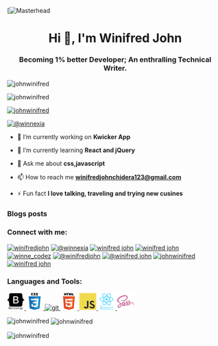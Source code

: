 
[![Masterhead](https://3.bp.blogspot.com/-Bmq3YncJceQ/WEu597N68vI/AAAAAAAAAq8/fk-l4f-Mrb02ZvSiH8SY6kfUg9doFgU9gCLcB/s1600/hello_world.gif)
<h1 align="center">Hi 👋, I'm Winifred John</h1>
<h3 align="center">Becoming 1% better Developer; An enthralling Technical Writer.</h3>
<img align="center" width="400" src="https://pro2-bar-s3-cdn-cf5.myportfolio.com/17a47d9e8f4727ce5f3e48805b2d8eb2/67cb1a46-1d0c-45fe-ab3f-520e4802b1b8_rwc_0x7x800x626x800.gif?h=3ef38d2bcece76203455258e0d585fe9" alt="johnwinifred">

<p align="left"> <img src="https://komarev.com/ghpvc/?username=johnwinifred&label=Profile%20views&color=0e75b6&style=flat" alt="johnwinifred" /> </p>

<p align="left"> <a href="https://github.com/ryo-ma/github-profile-trophy"><img src="https://github-profile-trophy.vercel.app/?username=johnwinifred" alt="johnwinifred" /></a> </p>

<p align="left"> <a href="https://twitter.com/@winnexia" target="blank"><img src="https://img.shields.io/twitter/follow/@winnexia?logo=twitter&style=for-the-badge" alt="@winnexia" /></a> </p>

- 🔭 I’m currently working on **Kwicker App**

- 🌱 I’m currently learning **React and jQuery**

- 💬 Ask me about **css,javascript**

- 📫 How to reach me **winifredjohnchidera123@gmail.com**

- ⚡ Fun fact **I love talking, traveling and trying new cusines**

### Blogs posts
<!-- BLOG-POST-LIST:START -->
<!-- BLOG-POST-LIST:END -->

<h3 align="left">Connect with me:</h3>
<p align="left">
<a href="https://codepen.io/winifredjohn" target="blank"><img align="center" src="https://raw.githubusercontent.com/rahuldkjain/github-profile-readme-generator/master/src/images/icons/Social/codepen.svg" alt="winifredjohn" height="30" width="40" /></a>
<a href="https://twitter.com/@winnexia" target="blank"><img align="center" src="https://raw.githubusercontent.com/rahuldkjain/github-profile-readme-generator/master/src/images/icons/Social/twitter.svg" alt="@winnexia" height="30" width="40" /></a>
<a href="https://linkedin.com/in/winifred john" target="blank"><img align="center" src="https://raw.githubusercontent.com/rahuldkjain/github-profile-readme-generator/master/src/images/icons/Social/linked-in-alt.svg" alt="winifred john" height="30" width="40" /></a>
<a href="https://fb.com/winifred john" target="blank"><img align="center" src="https://raw.githubusercontent.com/rahuldkjain/github-profile-readme-generator/master/src/images/icons/Social/facebook.svg" alt="winifred john" height="30" width="40" /></a>
<a href="https://instagram.com/winne_codez" target="blank"><img align="center" src="https://raw.githubusercontent.com/rahuldkjain/github-profile-readme-generator/master/src/images/icons/Social/instagram.svg" alt="winne_codez" height="30" width="40" /></a>
<a href="https://hashnode.com/@winifredjohn" target="blank"><img align="center" src="https://raw.githubusercontent.com/rahuldkjain/github-profile-readme-generator/master/src/images/icons/Social/hashnode.svg" alt="@winifredjohn" height="30" width="40" /></a>
<a href="https://medium.com/@winifred john" target="blank"><img align="center" src="https://raw.githubusercontent.com/rahuldkjain/github-profile-readme-generator/master/src/images/icons/Social/medium.svg" alt="@winifred john" height="30" width="40" /></a>
<a href="https://www.leetcode.com/johnwinifred" target="blank"><img align="center" src="https://raw.githubusercontent.com/rahuldkjain/github-profile-readme-generator/master/src/images/icons/Social/leet-code.svg" alt="johnwinifred" height="30" width="40" /></a>
<a href="https://auth.geeksforgeeks.org/user/winifred john" target="blank"><img align="center" src="https://raw.githubusercontent.com/rahuldkjain/github-profile-readme-generator/master/src/images/icons/Social/geeks-for-geeks.svg" alt="winifred john" height="30" width="40" /></a>
</p>

<h3 align="left">Languages and Tools:</h3>
<p align="left"> <a href="https://getbootstrap.com" target="_blank" rel="noreferrer"> <img src="https://raw.githubusercontent.com/devicons/devicon/master/icons/bootstrap/bootstrap-plain-wordmark.svg" alt="bootstrap" width="40" height="40"/> </a> <a href="https://www.w3schools.com/css/" target="_blank" rel="noreferrer"> <img src="https://raw.githubusercontent.com/devicons/devicon/master/icons/css3/css3-original-wordmark.svg" alt="css3" width="40" height="40"/> </a> <a href="https://git-scm.com/" target="_blank" rel="noreferrer"> <img src="https://www.vectorlogo.zone/logos/git-scm/git-scm-icon.svg" alt="git" width="40" height="40"/> </a> <a href="https://www.w3.org/html/" target="_blank" rel="noreferrer"> <img src="https://raw.githubusercontent.com/devicons/devicon/master/icons/html5/html5-original-wordmark.svg" alt="html5" width="40" height="40"/> </a> <a href="https://developer.mozilla.org/en-US/docs/Web/JavaScript" target="_blank" rel="noreferrer"> <img src="https://raw.githubusercontent.com/devicons/devicon/master/icons/javascript/javascript-original.svg" alt="javascript" width="40" height="40"/> </a> <a href="https://reactjs.org/" target="_blank" rel="noreferrer"> <img src="https://raw.githubusercontent.com/devicons/devicon/master/icons/react/react-original-wordmark.svg" alt="react" width="40" height="40"/> </a> <a href="https://sass-lang.com" target="_blank" rel="noreferrer"> <img src="https://raw.githubusercontent.com/devicons/devicon/master/icons/sass/sass-original.svg" alt="sass" width="40" height="40"/> </a> </p>

<p><img align="left" src="https://github-readme-stats.vercel.app/api/top-langs?username=johnwinifred&show_icons=true&locale=en&layout=compact" alt="johnwinifred" /></p>

<p>&nbsp;<img align="center" src="https://github-readme-stats.vercel.app/api?username=johnwinifred&show_icons=true&locale=en" alt="johnwinifred" /></p>

<p><img align="center" src="https://github-readme-streak-stats.herokuapp.com/?user=johnwinifred&" alt="johnwinifred" /></p>
